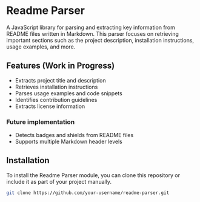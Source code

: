 # Readme Parser

A JavaScript library for parsing and extracting key information from README files written in Markdown. This parser focuses on retrieving important sections such as the project description, installation instructions, usage examples, and more.

## Features (Work in Progress)

- Extracts project title and description
- Retrieves installation instructions
- Parses usage examples and code snippets
- Identifies contribution guidelines
- Extracts license information

### Future implementation

- Detects badges and shields from README files
- Supports multiple Markdown header levels

## Installation

To install the Readme Parser module, you can clone this repository or include it as part of your project manually.

```bash
git clone https://github.com/your-username/readme-parser.git
